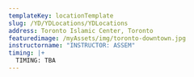 ```yaml
---
templateKey: locationTemplate
slug: /YD/YDLocations/YDLocations
address: Toronto Islamic Center, Toronto
featuredimage: /myAssets/img/toronto-downtown.jpg
instructorname: "INSTRUCTOR: ASSEM"
timing: |+
  TIMING: TBA
---
```

